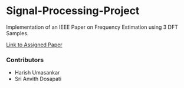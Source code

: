 # Signal-Processing-Project
Implementation of an IEEE Paper on Frequency Estimation using 3 DFT Samples. 

[Link to Assigned Paper](https://ieeexplore.ieee.org/document/5741829) 

### Contributors
- Harish Umasankar
- Sri Anvith Dosapati

